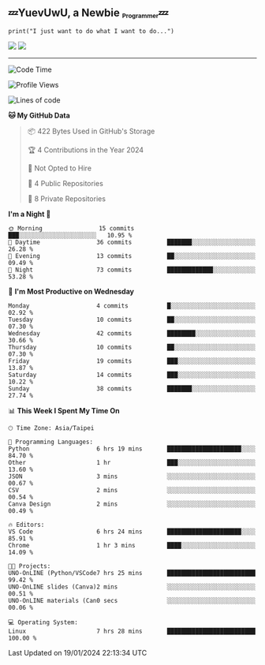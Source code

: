 ## :zzz:YuevUwU, a Newbie <sub><sup><sub>Programmer</sub></sup></sub>:zzz:
```python3
print("I just want to do what I want to do...")
```
<picture>
  <source
    srcset="https://github-readme-stats.vercel.app/api?username=YuevUwU&show_icons=true&theme=midnight-purple&hide_border=true&border_radius=10&show=reviews"
    media="(prefers-color-scheme: dark)"
  />
  <source
    srcset="https://github-readme-stats.vercel.app/api?username=YuevUwU&show_icons=true&theme=buefy&hide_border=true&border_radius=10&show=reviews"
    media="(prefers-color-scheme: light), (prefers-color-scheme: no-preference)"
  />
  <img src="https://github-readme-stats.vercel.app/api?username=YuevUwU&show_icons=true&theme=midnight-purple&hide_border=true&border_radius=10&show=reviews" />
</picture>

<picture>
  <source
    srcset="https://github-readme-stats.vercel.app/api/top-langs/?username=YuevUwU&layout=donut&theme=midnight-purple&hide_border=true&border_radius=10&"
    media="(prefers-color-scheme: dark)"
  />
  <source
    srcset="https://github-readme-stats.vercel.app/api/top-langs/?username=YuevUwU&layout=donut&theme=buefy&hide_border=true&border_radius=10"
    media="(prefers-color-scheme: light), (prefers-color-scheme: no-preference)"
  />
  <img src="https://github-readme-stats.vercel.app/api/top-langs/?username=YuevUwU&layout=donut&theme=midnight-purple&hide_border=true&border_radius=10" />
</picture>

---

<!--START_SECTION:waka-->
![Code Time](http://img.shields.io/badge/Code%20Time-52%20hrs%2048%20mins-blue)

![Profile Views](http://img.shields.io/badge/Profile%20Views-0-blue)

![Lines of code](https://img.shields.io/badge/From%20Hello%20World%20I%27ve%20Written-18.0%20thousand%20lines%20of%20code-blue)

**🐱 My GitHub Data** 

> 📦 422 Bytes Used in GitHub's Storage 
 > 
> 🏆 4 Contributions in the Year 2024
 > 
> 🚫 Not Opted to Hire
 > 
> 📜 4 Public Repositories 
 > 
> 🔑 8 Private Repositories 
 > 
**I'm a Night 🦉** 

```text
🌞 Morning                15 commits          ███░░░░░░░░░░░░░░░░░░░░░░   10.95 % 
🌆 Daytime                36 commits          ███████░░░░░░░░░░░░░░░░░░   26.28 % 
🌃 Evening                13 commits          ██░░░░░░░░░░░░░░░░░░░░░░░   09.49 % 
🌙 Night                  73 commits          █████████████░░░░░░░░░░░░   53.28 % 
```
📅 **I'm Most Productive on Wednesday** 

```text
Monday                   4 commits           █░░░░░░░░░░░░░░░░░░░░░░░░   02.92 % 
Tuesday                  10 commits          ██░░░░░░░░░░░░░░░░░░░░░░░   07.30 % 
Wednesday                42 commits          ████████░░░░░░░░░░░░░░░░░   30.66 % 
Thursday                 10 commits          ██░░░░░░░░░░░░░░░░░░░░░░░   07.30 % 
Friday                   19 commits          ███░░░░░░░░░░░░░░░░░░░░░░   13.87 % 
Saturday                 14 commits          ███░░░░░░░░░░░░░░░░░░░░░░   10.22 % 
Sunday                   38 commits          ███████░░░░░░░░░░░░░░░░░░   27.74 % 
```


📊 **This Week I Spent My Time On** 

```text
🕑︎ Time Zone: Asia/Taipei

💬 Programming Languages: 
Python                   6 hrs 19 mins       █████████████████████░░░░   84.70 % 
Other                    1 hr                ███░░░░░░░░░░░░░░░░░░░░░░   13.60 % 
JSON                     3 mins              ░░░░░░░░░░░░░░░░░░░░░░░░░   00.67 % 
CSV                      2 mins              ░░░░░░░░░░░░░░░░░░░░░░░░░   00.54 % 
Canva Design             2 mins              ░░░░░░░░░░░░░░░░░░░░░░░░░   00.49 % 

🔥 Editors: 
VS Code                  6 hrs 24 mins       █████████████████████░░░░   85.91 % 
Chrome                   1 hr 3 mins         ████░░░░░░░░░░░░░░░░░░░░░   14.09 % 

🐱‍💻 Projects: 
UNO-OnLINE (Python/VSCode7 hrs 25 mins       █████████████████████████   99.42 % 
UNO-OnLINE slides (Canva)2 mins              ░░░░░░░░░░░░░░░░░░░░░░░░░   00.51 % 
UNO-OnLINE materials (Can0 secs              ░░░░░░░░░░░░░░░░░░░░░░░░░   00.06 % 

💻 Operating System: 
Linux                    7 hrs 28 mins       █████████████████████████   100.00 % 
```


 Last Updated on 19/01/2024 22:13:34 UTC
<!--END_SECTION:waka-->
